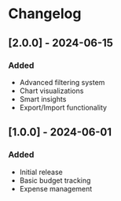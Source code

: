 # Changelog

## [2.0.0] - 2024-06-15
### Added
- Advanced filtering system
- Chart visualizations
- Smart insights
- Export/Import functionality

## [1.0.0] - 2024-06-01
### Added
- Initial release
- Basic budget tracking
- Expense management
